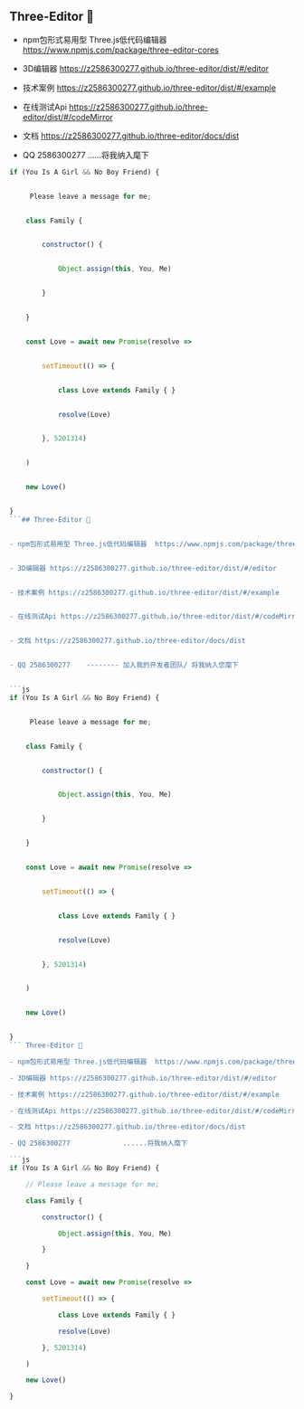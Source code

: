 ## Three-Editor 👋


- npm包形式易用型 Three.js低代码编辑器  https://www.npmjs.com/package/three-editor-cores


- 3D编辑器 https://z2586300277.github.io/three-editor/dist/#/editor


- 技术案例 https://z2586300277.github.io/three-editor/dist/#/example


- 在线测试Api https://z2586300277.github.io/three-editor/dist/#/codeMirror


- 文档 https://z2586300277.github.io/three-editor/docs/dist


- QQ 2586300277     ......将我纳入麾下


```js
if (You Is A Girl && No Boy Friend) {


     Please leave a message for me;


    class Family {


        constructor() {


            Object.assign(this, You, Me)


        }


    }


    const Love = await new Promise(resolve =>


        setTimeout(() => {


            class Love extends Family { }


            resolve(Love)


        }, 5201314)


    )


    new Love()


}
```## Three-Editor 👋


- npm包形式易用型 Three.js低代码编辑器  https://www.npmjs.com/package/three-editor-cores


- 3D编辑器 https://z2586300277.github.io/three-editor/dist/#/editor


- 技术案例 https://z2586300277.github.io/three-editor/dist/#/example


- 在线测试Api https://z2586300277.github.io/three-editor/dist/#/codeMirror


- 文档 https://z2586300277.github.io/three-editor/docs/dist


- QQ 2586300277    -------- 加入我的开发者团队/ 将我纳入您麾下


```js
if (You Is A Girl && No Boy Friend) {


     Please leave a message for me;


    class Family {


        constructor() {


            Object.assign(this, You, Me)


        }


    }


    const Love = await new Promise(resolve =>


        setTimeout(() => {


            class Love extends Family { }


            resolve(Love)


        }, 5201314)


    )


    new Love()


}
``` Three-Editor 👋

- npm包形式易用型 Three.js低代码编辑器  https://www.npmjs.com/package/three-editor-cores

- 3D编辑器 https://z2586300277.github.io/three-editor/dist/#/editor

- 技术案例 https://z2586300277.github.io/three-editor/dist/#/example

- 在线测试Api https://z2586300277.github.io/three-editor/dist/#/codeMirror

- 文档 https://z2586300277.github.io/three-editor/docs/dist

- QQ 2586300277             ......将我纳入麾下

```js
if (You Is A Girl && No Boy Friend) {

    // Please leave a message for me;

    class Family {

        constructor() {

            Object.assign(this, You, Me)

        }

    }

    const Love = await new Promise(resolve =>

        setTimeout(() => {

            class Love extends Family { }

            resolve(Love)

        }, 5201314)

    )

    new Love()

}
```
